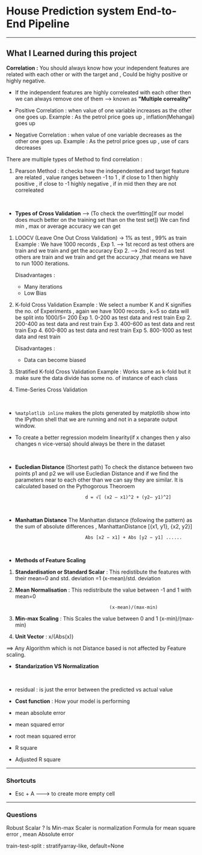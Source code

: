 # House Prediction system End-to-End Pipeline


---


## What I Learned during this project

**Correlation :** You should always know how your independent features are related with each other or with the target and  , Could be highy positive or highly negative.
        
* If the independent features are highly correleated with each other then we can always remove one of them --> known as **"Multiple correality"**

* Positive Correlation : when value of one variable increases as the other one goes up.
        Example : As the petrol price goes up , inflation(Mehangai) goes up

* Negative Correlation : when value of one variable decreases as the other one goes up.
        Example : As the petrol price goes up , use of cars decreases


There are multiple types of Method to find correlation :
1. Pearson Method : it checks how the independented and target feature are related , value ranges between -1 to 1 , if close to 1 then highly positive , if close to -1 highly negative , if in mid then they are not correleated

<br>

* **Types of Cross Validation**
--> (To check the overfitting[If our model does much better on the training set than on the test set]) We can find min , max or average accuracy we can get

1. LOOCV (Leave One Out Cross Validation) -> 1% as test , 99% as train
        Example : We have 1000 records , 
                Exp 1.  --> 1st record as test others are train and we train and get the accuracy
                Exp 2.  --> 2nd record as test others are train and we train and get the accuracy
        ,that means we have to run 1000 iterations.
    
    Disadvantages : 
    * Many iterations
    * Low Bias

2. K-fold Cross Validation
        Example : We select a number K and K signifies the no. of Experiments , again we have 1000 records , k=5 so data will be split into 1000/5= 200
                Exp 1. 0-200 as test data and rest train
                Exp 2. 200-400 as test data and rest train
                Exp 3. 400-600 as test data and rest train
                Exp 4. 600-800 as test data and rest train
                Exp 5. 800-1000 as test data and rest train
    
    Disadvantages :
    * Data can become biased

3. Stratified K-fold Cross Validation
        Example : Works same as k-fold but it make sure the data divide has some no. of instance of each class

4. Time-Series Cross Validation


<br>

* ```%matplotlib inline``` makes the plots generated by matplotlib show into the IPython shell that we are running and not in a separate output window.

* To create a better regression modelm linearity(if x changes then y also changes n vice-versa) should always be there in the dataset

<br>

* **Eucledian Distance**
(Shortest path) To check the distance between two points p1 and p2 we will use Eucledian Distance and if we find the parameters near to each other than we can say they are similar. It is calculated based on the Pythogorous Theoroem 

                                d = √[ (x2 – x1)^2 + (y2– y1)^2]

<br>

* **Manhattan Distance**
The Manhattan distance (following the pattern) as the sum of absolute differences , ManhattanDistance [{x1, y1}, {x2, y2}]

                                Abs [x2 − x1] + Abs [y2 − y1] ......

<br>

* **Methods of Feature Scaling**

1. **Standardisation or Standard Scalar** : This redistibute the features with their mean=0 and std. deviation =1 
                                          (x-mean)/std. deviation

2. **Mean Normalisation** : This redistribute the value between -1 and 1 with mean=0

                                          (x-mean)/(max-min)


3. **Min-max Scaling** : This Scales the value between 0 and 1
                                          (x-min)/(max-min)

4. **Unit Vector** :                    x/(Abs(x))

==> Any Algorithm which is not Distance based is not affected by Feature scaling.

* **Standarization VS Normalization**

<br>

* residual : is just the error between the predicted vs actual value


* **Cost function** :  How your model is performing

* mean absolute error
* mean squared error
* root mean squared error
* R square
* Adjusted R square
---

### Shortcuts

* Esc + A ---> to create more empty cell

---

### Questions

Robust Scalar ?
Is Min-max Scaler is normalization
Formula for mean square error , mean Absolute error


train-test-split : stratifyarray-like, default=None
